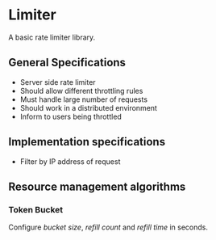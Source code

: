 # Limiter

A basic rate limiter library.

## General Specifications

- Server side rate limiter
- Should allow different throttling rules
- Must handle large number of requests
- Should work in a distributed environment
- Inform to users being throttled

## Implementation specifications

- Filter by IP address of request

## Resource management algorithms

### Token Bucket

Configure *bucket size*, *refill count* and *refill time* in seconds.
